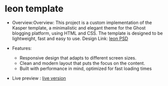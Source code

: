 # leon template
* Overview:Overview: This project is a custom implementation of the Kasper template, a minimalistic and elegant theme for the Ghost blogging platform, using HTML and CSS. The template is designed to be lightweight, fast and easy to use.
Design Link: [leon PSD](https://www.graphberry.com/item/leon-psd-agency-template)


* Features:
  * Responsive design that adapts to different screen sizes.
  * Clean and modern layout that puts the focus on the content.
  * Built with performance in mind, optimized for fast loading times


* Live preview : [live version](https://haitam-elgharras.github.io/leon-template/)
